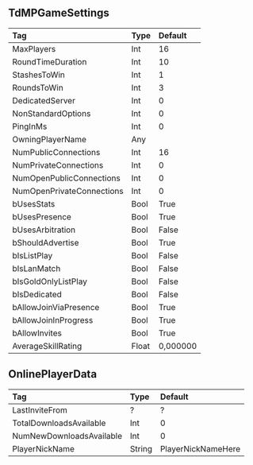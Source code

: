 ## TdMPGameSettings
| Tag | Type | Default |
| :--- | :--- | :--- |
| MaxPlayers| Int | 16 |
| RoundTimeDuration | Int | 10 |
| StashesToWin | Int | 1 |
| RoundsToWin | Int | 3 |
| DedicatedServer | Int | 0 |
| NonStandardOptions | Int | 0 | 
| PingInMs | Int | 0 | 
| OwningPlayerName | Any |  | 
| NumPublicConnections | Int | 16 | 
| NumPrivateConnections | Int | 0 | 
| NumOpenPublicConnections | Int | 0 | 
| NumOpenPrivateConnections | Int | 0 | 
| bUsesStats | Bool | True | 
| bUsesPresence | Bool | True | 
| bUsesArbitration | Bool | False | 
| bShouldAdvertise | Bool | True | 
| bIsListPlay | Bool | False | 
| bIsLanMatch | Bool | False | 
| bIsGoldOnlyListPlay | Bool | False | 
| bIsDedicated | Bool | False | 
| bAllowJoinViaPresence | Bool | True | 
| bAllowJoinInProgress | Bool | True | 
| bAllowInvites | Bool | True | 
| AverageSkillRating | Float | 0,000000 |

## OnlinePlayerData
| Tag | Type | Default |
| :--- | :--- | :--- |
| LastInviteFrom | ? | ? |
| TotalDownloadsAvailable | Int | 0 |
| NumNewDownloadsAvailable | Int | 0 |
| PlayerNickName | String | PlayerNickNameHere |
